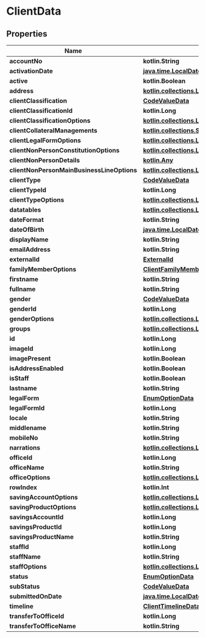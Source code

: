 
# ClientData

## Properties
| Name | Type | Description | Notes |
| ------------ | ------------- | ------------- | ------------- |
| **accountNo** | **kotlin.String** |  |  [optional] |
| **activationDate** | [**java.time.LocalDate**](java.time.LocalDate.md) |  |  [optional] |
| **active** | **kotlin.Boolean** |  |  [optional] |
| **address** | [**kotlin.collections.List&lt;kotlin.Any&gt;**](kotlin.Any.md) |  |  [optional] |
| **clientClassification** | [**CodeValueData**](CodeValueData.md) |  |  [optional] |
| **clientClassificationId** | **kotlin.Long** |  |  [optional] |
| **clientClassificationOptions** | [**kotlin.collections.List&lt;CodeValueData&gt;**](CodeValueData.md) |  |  [optional] |
| **clientCollateralManagements** | [**kotlin.collections.Set&lt;ClientCollateralManagementData&gt;**](ClientCollateralManagementData.md) |  |  [optional] |
| **clientLegalFormOptions** | [**kotlin.collections.List&lt;EnumOptionData&gt;**](EnumOptionData.md) |  |  [optional] |
| **clientNonPersonConstitutionOptions** | [**kotlin.collections.List&lt;CodeValueData&gt;**](CodeValueData.md) |  |  [optional] |
| **clientNonPersonDetails** | [**kotlin.Any**](.md) |  |  [optional] |
| **clientNonPersonMainBusinessLineOptions** | [**kotlin.collections.List&lt;CodeValueData&gt;**](CodeValueData.md) |  |  [optional] |
| **clientType** | [**CodeValueData**](CodeValueData.md) |  |  [optional] |
| **clientTypeId** | **kotlin.Long** |  |  [optional] |
| **clientTypeOptions** | [**kotlin.collections.List&lt;CodeValueData&gt;**](CodeValueData.md) |  |  [optional] |
| **datatables** | [**kotlin.collections.List&lt;DatatableData&gt;**](DatatableData.md) |  |  [optional] |
| **dateFormat** | **kotlin.String** |  |  [optional] |
| **dateOfBirth** | [**java.time.LocalDate**](java.time.LocalDate.md) |  |  [optional] |
| **displayName** | **kotlin.String** |  |  [optional] |
| **emailAddress** | **kotlin.String** |  |  [optional] |
| **externalId** | [**ExternalId**](ExternalId.md) |  |  [optional] |
| **familyMemberOptions** | [**ClientFamilyMembersData**](ClientFamilyMembersData.md) |  |  [optional] |
| **firstname** | **kotlin.String** |  |  [optional] |
| **fullname** | **kotlin.String** |  |  [optional] |
| **gender** | [**CodeValueData**](CodeValueData.md) |  |  [optional] |
| **genderId** | **kotlin.Long** |  |  [optional] |
| **genderOptions** | [**kotlin.collections.List&lt;CodeValueData&gt;**](CodeValueData.md) |  |  [optional] |
| **groups** | [**kotlin.collections.List&lt;GroupGeneralData&gt;**](GroupGeneralData.md) |  |  [optional] |
| **id** | **kotlin.Long** |  |  [optional] |
| **imageId** | **kotlin.Long** |  |  [optional] |
| **imagePresent** | **kotlin.Boolean** |  |  [optional] |
| **isAddressEnabled** | **kotlin.Boolean** |  |  [optional] |
| **isStaff** | **kotlin.Boolean** |  |  [optional] |
| **lastname** | **kotlin.String** |  |  [optional] |
| **legalForm** | [**EnumOptionData**](EnumOptionData.md) |  |  [optional] |
| **legalFormId** | **kotlin.Long** |  |  [optional] |
| **locale** | **kotlin.String** |  |  [optional] |
| **middlename** | **kotlin.String** |  |  [optional] |
| **mobileNo** | **kotlin.String** |  |  [optional] |
| **narrations** | [**kotlin.collections.List&lt;CodeValueData&gt;**](CodeValueData.md) |  |  [optional] |
| **officeId** | **kotlin.Long** |  |  [optional] |
| **officeName** | **kotlin.String** |  |  [optional] |
| **officeOptions** | [**kotlin.collections.List&lt;OfficeData&gt;**](OfficeData.md) |  |  [optional] |
| **rowIndex** | **kotlin.Int** |  |  [optional] |
| **savingAccountOptions** | [**kotlin.collections.List&lt;SavingsAccountData&gt;**](SavingsAccountData.md) |  |  [optional] |
| **savingProductOptions** | [**kotlin.collections.List&lt;SavingsProductData&gt;**](SavingsProductData.md) |  |  [optional] |
| **savingsAccountId** | **kotlin.Long** |  |  [optional] |
| **savingsProductId** | **kotlin.Long** |  |  [optional] |
| **savingsProductName** | **kotlin.String** |  |  [optional] |
| **staffId** | **kotlin.Long** |  |  [optional] |
| **staffName** | **kotlin.String** |  |  [optional] |
| **staffOptions** | [**kotlin.collections.List&lt;StaffData&gt;**](StaffData.md) |  |  [optional] |
| **status** | [**EnumOptionData**](EnumOptionData.md) |  |  [optional] |
| **subStatus** | [**CodeValueData**](CodeValueData.md) |  |  [optional] |
| **submittedOnDate** | [**java.time.LocalDate**](java.time.LocalDate.md) |  |  [optional] |
| **timeline** | [**ClientTimelineData**](ClientTimelineData.md) |  |  [optional] |
| **transferToOfficeId** | **kotlin.Long** |  |  [optional] |
| **transferToOfficeName** | **kotlin.String** |  |  [optional] |



